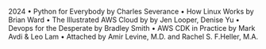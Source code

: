 2024
• Python for Everybody by Charles Severance
• How Linux Works by Brian Ward
• The Illustrated AWS Cloud by by Jen Looper, Denise Yu 
• Devops for the Desperate by Bradley Smith
• AWS CDK in Practice by Mark Avdi & Leo Lam
• Attached by Amir Levine, M.D. and Rachel S.  F.Heller, M.A.
